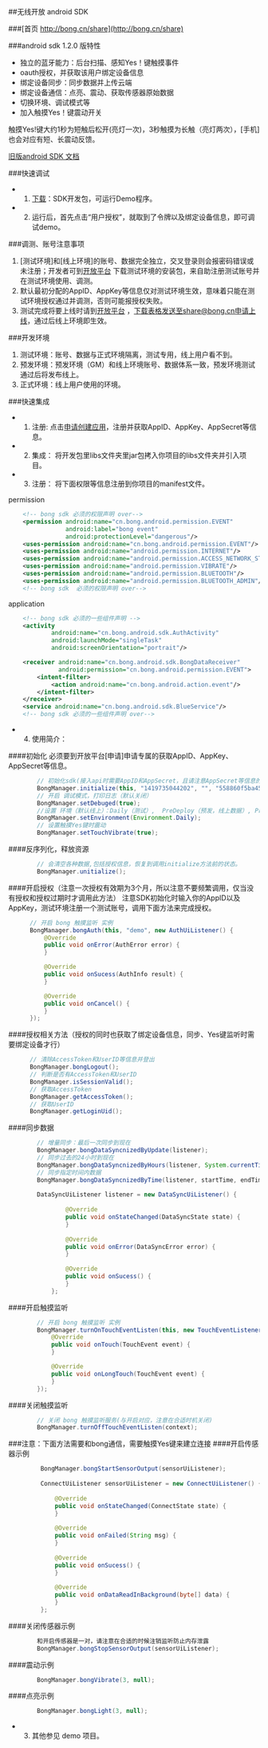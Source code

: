 
##无线开放 android SDK

###[首页 http://bong.cn/share](http://bong.cn/share)

###android sdk 1.2.0 版特性
- 独立的蓝牙能力：后台扫描、感知Yes！键触摸事件
- oauth授权，并获取该用户绑定设备信息
- 绑定设备同步：同步数据并上传云端
- 绑定设备通信：点亮、震动、获取传感器原始数据
- 切换环境、调试模式等
- 加入触摸Yes！键震动开关

触摸Yes!键大约1秒为短触后松开(亮灯一次)，3秒触摸为长触（亮灯两次），[手机]也会对应有短、长震动反馈。

[旧版android SDK 文档](android_sdk_1.1.0.md)

###快速调试

- 1. [下载](http://bong.cn/share/bong-sdk-android.zip)：SDK开发包，可运行Demo程序。
- 2. 运行后，首先点击“用户授权”，就取到了令牌以及绑定设备信息，即可调试demo。

###调测、账号注意事项
1. [测试环境]和[线上环境]的账号、数据完全独立，交叉登录则会报密码错误或未注册；开发者可到[开放平台](http://www.bong.cn/share/mobile.html)
下载测试环境的安装包，来自助注册测试账号并在测试环境使用、调测。
2. 默认最初分配的AppID、AppKey等信息仅对测试环境生效，意味着只能在测试环境授权通过并调测，否则可能报授权失败。
3. 测试完成将要上线时请到[开放平台](http://www.bong.cn/share/mobile.html) ，下载表格发送至share@bong.cn申请上线，通过后线上环境即生效。

###开发环境
1. 测试环境：账号、数据与正式环境隔离，测试专用，线上用户看不到。
2. 预发环境：预发环境（GM）和线上环境账号、数据体系一致，预发环境测试通过后将发布线上。
3. 正式环境：线上用户使用的环境。

###快速集成


- 1. 注册:  点击[申请创建应用](http://bong.cn/share/mobile.html)，注册并获取AppID、AppKey、AppSecret等信息。
- 2. 集成： 将开发包里libs文件夹里jar包拷入你项目的libs文件夹并引入项目。
- 3. 注册： 将下面权限等信息注册到你项目的manifest文件。

permission
```xml
    <!-- bong sdk 必须的权限声明 over-->
    <permission android:name="cn.bong.android.permission.EVENT"
                android:label="bong event"
                android:protectionLevel="dangerous"/>
    <uses-permission android:name="cn.bong.android.permission.EVENT"/>
    <uses-permission android:name="android.permission.INTERNET"/>
    <uses-permission android:name="android.permission.ACCESS_NETWORK_STATE"/>
    <uses-permission android:name="android.permission.VIBRATE"/>
    <uses-permission android:name="android.permission.BLUETOOTH"/>
    <uses-permission android:name="android.permission.BLUETOOTH_ADMIN"/>
    <!-- bong sdk  必须的权限声明 over-->
```
application
```xml
    <!-- bong sdk 必须的一些组件声明 -->
    <activity
            android:name="cn.bong.android.sdk.AuthActivity"
            android:launchMode="singleTask"
            android:screenOrientation="portrait"/>

    <receiver android:name="cn.bong.android.sdk.BongDataReceiver"
              android:permission="cn.bong.android.permission.EVENT">
        <intent-filter>
            <action android:name="cn.bong.android.action.event"/>
        </intent-filter>
    </receiver>
    <service android:name="cn.bong.android.sdk.BlueService"/>
    <!-- bong sdk 必须的一些组件声明 over-->
```
- 4. 使用简介：

####初始化
必须要到开放平台[申请]申请专属的获取AppID、AppKey、AppSecret等信息。
```java
        // 初始化sdk(接入api时需要AppID和AppSecret，且请注意AppSecret等信息的保密工作，防止被盗用)
        BongManager.initialize(this, "1419735044202", "", "558860f5ba4546ddb31eafeee11dc8f4");
        // 开启 调试模式，打印日志（默认关闭）
        BongManager.setDebuged(true);
        //设置 环境（默认线上）：Daily（测试）,  PreDeploy（预发，线上数据）, Product（线上）;
        BongManager.setEnvironment(Environment.Daily);
        // 设置触摸Yes键时震动
        BongManager.setTouchVibrate(true);
```

####反序列化，释放资源
```java
        // 会清空各种数据,包括授权信息，恢复到调用initialize方法前的状态。
        BongManager.unitialize();
```

####开启授权（注意一次授权有效期为3个月，所以注意不要频繁调用，仅当没有授权和授权过期时才调用此方法）
注意SDK初始化时输入你的AppID以及AppKey，测试环境注册一个测试账号，调用下面方法来完成授权。
```java
      // 开启 bong 触摸监听 实例 
      BongManager.bongAuth(this, "demo", new AuthUiListener() {
          @Override
          public void onError(AuthError error) {
          }

          @Override
          public void onSucess(AuthInfo result) {
          }

          @Override
          public void onCancel() {
          }
      });
```

####授权相关方法（授权的同时也获取了绑定设备信息，同步、Yes键监听时需要绑定设备才行）
```java
      // 清除AccessToken和UserID等信息并登出
      BongManager.bongLogout();
      // 判断是否有AccessToken和UserID
      BongManager.isSessionValid();
      // 获取AccessToken
      BongManager.getAccessToken();
      // 获取UserID
      BongManager.getLoginUid();
```

####同步数据
```java
        // 增量同步：最后一次同步到现在
        BongManager.bongDataSyncnizedByUpdate(listener);
        // 同步过去的24小时到现在
        BongManager.bongDataSyncnizedByHours(listener, System.currentTimeMillis(), 24);
        // 同步指定时间内数据
        BongManager.bongDataSyncnizedByTime(listener, startTime, endTime);
        
        DataSyncUiListener listener = new DataSyncUiListener() {
        
                @Override
                public void onStateChanged(DataSyncState state) {
                }
        
                @Override
                public void onError(DataSyncError error) {
                }
        
                @Override
                public void onSucess() {
                }
            };
```

####开启触摸监听
```java
        // 开启 bong 触摸监听 实例 
        BongManager.turnOnTouchEventListen(this, new TouchEventListener() {
            @Override
            public void onTouch(TouchEvent event) {
            }

            @Override
            public void onLongTouch(TouchEvent event) {
            }
        });
```

####关闭触摸监听
```java
        // 关闭 bong 触摸监听服务(与开启对应，注意在合适时机关闭)
        BongManager.turnOffTouchEventListen(context);
```

###注意：下面方法需要和bong通信，需要触摸Yes键来建立连接
####开启传感器示例 
```java
         BongManager.bongStartSensorOutput(sensorUiListener);
         
         ConnectUiListener sensorUiListener = new ConnectUiListener() {
         
             @Override
             public void onStateChanged(ConnectState state) {
             }
     
             @Override
             public void onFailed(String msg) {
             }
     
             @Override
             public void onSucess() {
             }
     
             @Override
             public void onDataReadInBackground(byte[] data) {
             }
         };
```
####关闭传感器示例 
```java
        和开启传感器是一对，请注意在合适的时候注销监听防止内存泄露
        BongManager.bongStopSensorOutput(sensorUiListener);
```
####震动示例  
```java
        BongManager.bongVibrate(3, null);
```
####点亮示例  
```java
        BongManager.bongLight(3, null);
```

- 3. 其他参见 demo 项目。

